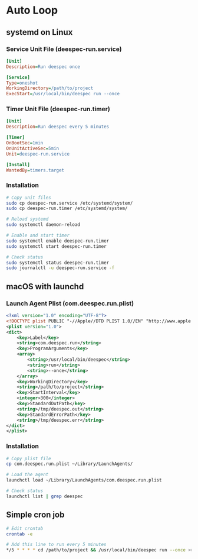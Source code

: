 # Auto Loop

## systemd on Linux

### Service Unit File (deespec-run.service)

```ini
[Unit]
Description=Run deespec once

[Service]
Type=oneshot
WorkingDirectory=/path/to/project
ExecStart=/usr/local/bin/deespec run --once
```

### Timer Unit File (deespec-run.timer)

```ini
[Unit]
Description=Run deespec every 5 minutes

[Timer]
OnBootSec=1min
OnUnitActiveSec=5min
Unit=deespec-run.service

[Install]
WantedBy=timers.target
```

### Installation

```bash
# Copy unit files
sudo cp deespec-run.service /etc/systemd/system/
sudo cp deespec-run.timer /etc/systemd/system/

# Reload systemd
sudo systemctl daemon-reload

# Enable and start timer
sudo systemctl enable deespec-run.timer
sudo systemctl start deespec-run.timer

# Check status
sudo systemctl status deespec-run.timer
sudo journalctl -u deespec-run.service -f
```

## macOS with launchd

### Launch Agent Plist (com.deespec.run.plist)

```xml
<?xml version="1.0" encoding="UTF-8"?>
<!DOCTYPE plist PUBLIC "-//Apple//DTD PLIST 1.0//EN" "http://www.apple.com/DTDs/PropertyList-1.0.dtd">
<plist version="1.0">
<dict>
    <key>Label</key>
    <string>com.deespec.run</string>
    <key>ProgramArguments</key>
    <array>
        <string>/usr/local/bin/deespec</string>
        <string>run</string>
        <string>--once</string>
    </array>
    <key>WorkingDirectory</key>
    <string>/path/to/project</string>
    <key>StartInterval</key>
    <integer>300</integer>
    <key>StandardOutPath</key>
    <string>/tmp/deespec.out</string>
    <key>StandardErrorPath</key>
    <string>/tmp/deespec.err</string>
</dict>
</plist>
```

### Installation

```bash
# Copy plist file
cp com.deespec.run.plist ~/Library/LaunchAgents/

# Load the agent
launchctl load ~/Library/LaunchAgents/com.deespec.run.plist

# Check status
launchctl list | grep deespec
```

## Simple cron job

```bash
# Edit crontab
crontab -e

# Add this line to run every 5 minutes
*/5 * * * * cd /path/to/project && /usr/local/bin/deespec run --once >> /var/log/deespec.log 2>&1
```